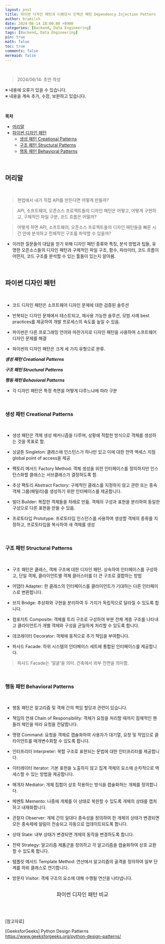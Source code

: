 ```yaml
---
layout: post
title: 파이썬 디자인 패턴과 디펜던시 인젝션 패턴 Dependency Injection Pattern
author: bramilch
date: 2024-06-14 18:00:00 +0900
categories: [Backend, Data Engineering]
tags: [Backend, Data Engineering]
pin: true
math: false
toc: true
comments: false
mermaid: false
---
```


<br>

> 2024/06/14: 초안 작성  

※ 내용에 오류가 있을 수 있습니다.  
※ 내용을 계속 추가, 수정, 보완하고 있습니다.  

<br>

**목차**

- [머리말](#머리말)
- [파이썬 디자인 패턴](#파이썬-디자인-패턴)
  - [생성 패턴 Creational Patterns](#생성-패턴-creational-patterns)
  - [구조 패턴 Structural Patterns](#구조-패턴-structural-patterns)
  - [행동 패턴 Behavioral Patterns](#행동-패턴-behavioral-patterns)

<br>

## 머리말

<br>

> 현업에서 내가 직접 API를 만든다면 어떻게 만들까?

> API, 소프트웨어, 오픈소스 프로젝트들의 디자인 패턴은 어떻고, 어떻게 구현하고, 구체적인 파일 구분, 코드 흐름은 어떨까?

> 어떻게 하면 API, 소프트웨어, 오픈소스 프로젝트들의 디자인 패턴들을 빠른 시간 안에 분석하고 전체적인 구조를 파악할 수 있을까?

- 이러한 질문들의 대답을 얻기 위해 디자인 패턴 종류와 특징, 분석 방법과 팁들, 유명한 오픈소스들의 디자인 패턴과 구체적인 파일 구조, 함수, 파라미터, 코드 흐름이 어떤지, 코드 구조를 분석할 수 있는 툴들이 있는지 알아봄.

<br>

## 파이썬 디자인 패턴

<br>

- 코드 디자인 패턴은 소프트웨어 디자인 문제에 대한 검증된 솔루션

- 반복되는 디자인 문제에서 테스트되고, 재사용 가능한 솔루션, 모범 사례 best practices를 제공하여 개발 프로세스의 속도를 높일 수 있음.

- 파이썬은 다른 프로그래밍 언어와 마찬가지로 디자인 패턴을 사용하여 소프트웨어 디자인 문제를 해결

- 파이썬의 디자인 패턴은 크게 세 가지 유형으로 분류. 

***생성 패턴 Creational Patterns***

***구조 패턴 Structural Patterns***

***행동 패턴 Behavioral Patterns***

- 각 디자인 패턴은 특정 측면을 어떻게 다루느냐에 따라 구분

<br>

### 생성 패턴 Creational Patterns

<br>

- 생성 패턴은 객체 생성 메커니즘을 다루며, 상황에 적합한 방식으로 객체를 생성하는 것을 목표로 함.

- 싱글톤 Singleton: 클래스에 인스턴스가 하나만 있고 이에 대한 전역 액세스 지점 global point of access을 제공

- 팩토리 메서드 Factory Method: 객체 생성을 위한 인터페이스를 정의하지만 인스턴스화할 클래스는 서브클래스가 결정하도록 함.

- 추상 팩토리 Abstract Factory: 구체적인 클래스를 지정하지 않고 관련 또는 종속 객체 그룹(패밀리)를 생성하기 위한 인터페이스를 제공합니다.

- 빌더 Builder: 복잡한 객체들을 차례로 만듦. 객체의 구성과 표현을 분리하여 동일한 구성으로 다른 표현을 만들 수 있음.

- 프로토타입 Prototype: 프로토타입 인스턴스를 사용하여 생성할 객체의 종류를 지정하고, 프로토타입을 복사하여 새 객체를 생성

<br>

### 구조 패턴 Structural Patterns

<br>

- 구조 패턴은 클래스, 객체 구조에 대한 디자인 패턴. 상속하여 인터페이스를 구성하고, 단일 객체, 클라이언트별 객체 클러스터를 더 큰 구조로 결합하는 방법

- 어댑터 Adapter: 한 클래스의 인터페이스를 클라이언트가 기대하는 다른 인터페이스로 변환합니다.

- 브지 Bridge: 추상화와 구현을 분리하여 두 가지가 독립적으로 달라질 수 있도록 합니다.

- 컴포지트 Composite: 객체를 트리 구조로 구성하여 부분 전체 계층 구조를 나타내고 클라이언트가 개별 객체와 구성을 균일하게 처리할 수 있도록 합니다.

- 데코레이터 Decorator: 객체에 동적으로 추가 책임을 부여합니다.

- 파사드 Facade: 하위 시스템의 인터페이스 세트에 통합된 인터페이스를 제공합니다.

> 파사드 Facade는 '얼굴'을 의미. 건축에서 외부 전면을 의미함.

<br>

### 행동 패턴 Behavioral Patterns

<br>

- 행동 패턴은 알고리즘 및 객체 간의 책임 할당과 관련이 있습니다.


- 책임의 연쇄 Chain of Responsibility: 객체가 요청을 처리할 때까지 잠재적인 핸들러 체인을 따라 요청을 전달합니다.

- 명령 Command: 요청을 객체로 캡슐화하여 사용자가 대기열, 요청 및 작업으로 클라이언트를 매개변수화할 수 있도록 합니다.

- 인터프리터 Interpreter: 복합 구조로 표현되는 문법에 대한 인터프리터를 제공합니다.

- 이터레이터 Iterator: 기본 표현을 노출하지 않고 집계 객체의 요소에 순차적으로 액세스할 수 있는 방법을 제공합니다.

- 매개자 Mediator: 개체 집합이 상호 작용하는 방식을 캡슐화하는 개체를 정의합니다.

- 메멘토 Memento: 나중에 개체를 이 상태로 복원할 수 있도록 개체의 상태를 캡처하고 내재화합니다.

- 관찰자 Observer: 개체 간의 일대다 종속성을 정의하여 한 개체의 상태가 변경되면 모든 종속체에 알림이 전송되고 자동으로 업데이트되도록 합니다.

- 상태 State: 내부 상태가 변경되면 개체의 동작을 변경하도록 합니다.

- 전략 Strategy: 알고리즘 제품군을 정의하고 각 알고리즘을 캡슐화하여 상호 교환할 수 있도록 합니다.

- 템플릿 메서드 Template Method: 연산에서 알고리즘의 골격을 정의하여 일부 단계를 하위 클래스로 연기합니다.

- 방문자 Visitor: 객체 구조의 요소에 대해 수행될 연산을 나타냅니다.


<br>

<center><span style="font-size:1.2em;"> 파이썬 디자인 패턴 비교</span></center>

<br>


<br>
<br>

[참고자료]

[GeeksforGeeks] Python Design Patterns  
<https://www.geeksforgeeks.org/python-design-patterns/>
